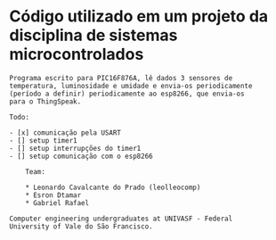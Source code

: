 # Código utilizado em um projeto da disciplina de sistemas microcontrolados

	Programa escrito para PIC16F876A, lê dados 3 sensores de 
	temperatura, luminosidade e umidade e envia-os periodicamente
	(período a definir) periodicamente ao esp8266, que envia-os
	para o ThingSpeak.
	
	Todo:
	
	- [x] comunicação pela USART
	- [] setup timer1
	- [] setup interrupções do timer1
	- [] setup comunicação com o esp8266
	
```
	Team:
	
	* Leonardo Cavalcante do Prado (leolleocomp)
	* Esron Dtamar
	* Gabriel Rafael
```
	Computer engineering undergraduates at UNIVASF - Federal
	University of Vale do São Francisco.
